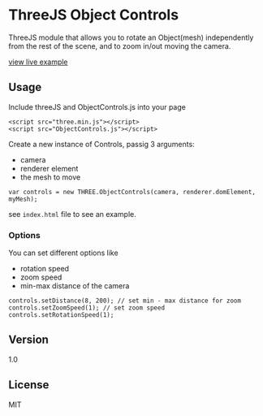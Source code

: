 # ThreeJS Object Controls

ThreeJS module that allows you to rotate an Object(mesh) independently from the rest of the scene, and to zoom in/out moving the camera.

[view live example]

## Usage

Include threeJS and ObjectControls.js into your page

```   
<script src="three.min.js"></script>
<script src="ObjectControls.js"></script>
```

Create a new instance of Controls, passig 3 arguments:
* camera
* renderer element
* the mesh to move

```
var controls = new THREE.ObjectControls(camera, renderer.domElement, myMesh);
```

see `index.html` file to see an example.

### Options

You can set different options like 

* rotation speed
* zoom speed
* min-max distance of the camera

```
controls.setDistance(8, 200); // set min - max distance for zoom
controls.setZoomSpeed(1); // set zoom speed
controls.setRotationSpeed(1);
```

## Version
1.0 

## License

MIT 

[view live example]: <https://albertopiras.github.io/threeJS-object-controls/>




